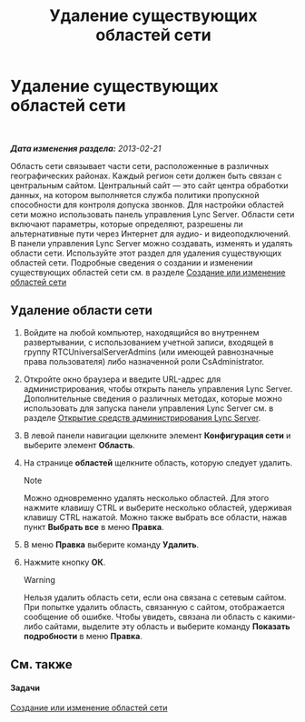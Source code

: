 ﻿---
title: Удаление существующих областей сети
TOCTitle: Удаление существующих областей сети
ms:assetid: c7293a2f-2b49-4c4a-903f-f7edcea2bc5f
ms:mtpsurl: https://technet.microsoft.com/ru-ru/library/JJ721882(v=OCS.15)
ms:contentKeyID: 49888185
ms.date: 05/19/2016
mtps_version: v=OCS.15
ms.translationtype: HT
---

# Удаление существующих областей сети

 

_**Дата изменения раздела:** 2013-02-21_

Область сети связывает части сети, расположенные в различных географических районах. Каждый регион сети должен быть связан с центральным сайтом. Центральный сайт — это сайт центра обработки данных, на котором выполняется служба политики пропускной способности для контроля допуска звонков. Для настройки областей сети можно использовать панель управления Lync Server. Области сети включают параметры, которые определяют, разрешены ли альтернативные пути через Интернет для аудио- и видеоподключений. В панели управления Lync Server можно создавать, изменять и удалять области сети. Используйте этот раздел для удаления существующих областей сети. Подробные сведения о создании и изменении существующих областей сети см. в разделе [Создание или изменение областей сети](lync-server-2013-creating-or-modifying-network-regions.md)

## Удаление области сети

1.  Войдите на любой компьютер, находящийся во внутреннем развертывании, с использованием учетной записи, входящей в группу RTCUniversalServerAdmins (или имеющей равнозначные права пользователя) либо назначенной роли CsAdministrator.

2.  Откройте окно браузера и введите URL-адрес для администрирования, чтобы открыть панель управления Lync Server. Дополнительные сведения о различных методах, которые можно использовать для запуска панели управления Lync Server см. в разделе [Открытие средств администрирования Lync Server](lync-server-2013-open-lync-server-administrative-tools.md).

3.  В левой панели навигации щелкните элемент **Конфигурация сети** и выберите элемент **Область**.

4.  На странице **областей** щелкните область, которую следует удалить.
    
    > [!note]  
    > Можно одновременно удалять несколько областей. Для этого нажмите клавишу CTRL и выберите несколько областей, удерживая клавишу CTRL нажатой. Можно также выбрать все области, нажав пункт <strong>Выбрать все</strong> в меню <strong>Правка</strong>.

5.  В меню **Правка** выберите команду **Удалить**.

6.  Нажмите кнопку **ОК**.
    
    > [!warning]  
    > Нельзя удалить область сети, если она связана с сетевым сайтом. При попытке удалить область, связанную с сайтом, отображается сообщение об ошибке. Чтобы увидеть, связана ли область с какими-либо сайтами, выделите эту область и выберите команду <strong>Показать подробности</strong> в меню <strong>Правка</strong>.

## См. также

#### Задачи

[Создание или изменение областей сети](lync-server-2013-creating-or-modifying-network-regions.md)


